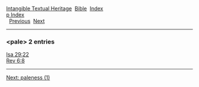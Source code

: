 [Intangible Textual Heritage](../../index)  [Bible](../index) 
[Index](index)   
[p Index](_p_)  
  [Previous](c08214)  [Next](c08216) 

------------------------------------------------------------------------

### &lt;pale&gt; 2 entries

[Isa 29:22](../kjv/isa029.htm#022)  
[Rev 6:8](../kjv/rev006.htm#008)  

------------------------------------------------------------------------

[Next: paleness (1)](c08216)
